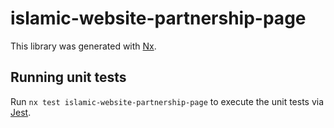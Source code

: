 # islamic-website-partnership-page

This library was generated with [Nx](https://nx.dev).

## Running unit tests

Run `nx test islamic-website-partnership-page` to execute the unit tests via [Jest](https://jestjs.io).
